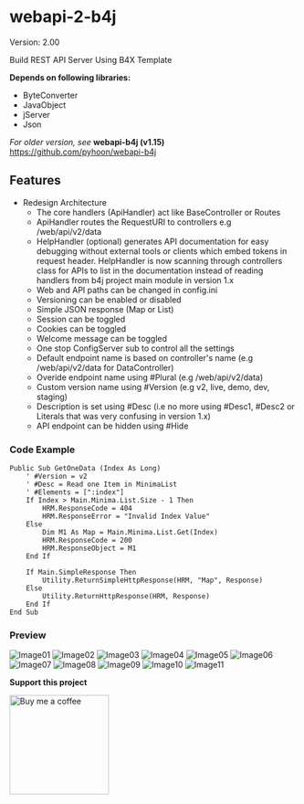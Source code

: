 # webapi-2-b4j

Version: 2.00

Build REST API Server Using B4X Template

**Depends on following libraries:** 
- ByteConverter
- JavaObject
- jServer
- Json

*For older version, see* **webapi-b4j (v1.15)** https://github.com/pyhoon/webapi-b4j

## Features
- Redesign Architecture
  - The core handlers (ApiHandler) act like BaseController or Routes
  - ApiHandler routes the RequestURI to controllers e.g /web/api/v2/data
  - HelpHandler (optional) generates API documentation for easy debugging without external tools or clients which embed tokens in request header. HelpHandler is now scanning through controllers class for APIs to list in the documentation instead of reading handlers from b4j project main module in version 1.x
  - Web and API paths can be changed in config.ini
  - Versioning can be enabled or disabled
  - Simple JSON response (Map or List)
  - Session can be toggled
  - Cookies can be toggled
  - Welcome message can be toggled
  - One stop ConfigServer sub to control all the settings
  - Default endpoint name is based on controller's name (e.g /web/api/v2/data for DataController)
  - Overide endpoint name using #Plural (e.g /web/api/v2/data)
  - Custom version name using #Version (e.g v2, live, demo, dev, staging)
  - Description is set using #Desc (i.e no more using #Desc1, #Desc2 or Literals that was very confusing in version 1.x)
  - API endpoint can be hidden using #Hide

### Code Example
```basic
Public Sub GetOneData (Index As Long)
    ' #Version = v2
    ' #Desc = Read one Item in MinimaList
    ' #Elements = [":index"]
    If Index > Main.Minima.List.Size - 1 Then
        HRM.ResponseCode = 404
        HRM.ResponseError = "Invalid Index Value"
    Else
        Dim M1 As Map = Main.Minima.List.Get(Index)
        HRM.ResponseCode = 200
        HRM.ResponseObject = M1
    End If
  
    If Main.SimpleResponse Then
        Utility.ReturnSimpleHttpResponse(HRM, "Map", Response)
    Else
        Utility.ReturnHttpResponse(HRM, Response)
    End If
End Sub
```

### Preview
![Image01](https://raw.githubusercontent.com/pyhoon/webapi-2-b4j/main/Preview/webapi-01.png)
![Image02](https://raw.githubusercontent.com/pyhoon/webapi-2-b4j/main/Preview/webapi-02.png)
![Image03](https://raw.githubusercontent.com/pyhoon/webapi-2-b4j/main/Preview/webapi-03.png)
![Image04](https://raw.githubusercontent.com/pyhoon/webapi-2-b4j/main/Preview/webapi-04.png)
![Image05](https://raw.githubusercontent.com/pyhoon/webapi-2-b4j/main/Preview/webapi-05.png)
![Image06](https://raw.githubusercontent.com/pyhoon/webapi-2-b4j/main/Preview/webapi-06.png)
![Image07](https://raw.githubusercontent.com/pyhoon/webapi-2-b4j/main/Preview/webapi-07.png)
![Image08](https://raw.githubusercontent.com/pyhoon/webapi-2-b4j/main/Preview/webapi-08.png)
![Image09](https://raw.githubusercontent.com/pyhoon/webapi-2-b4j/main/Preview/webapi-09.png)
![Image10](https://raw.githubusercontent.com/pyhoon/webapi-2-b4j/main/Preview/webapi-10.png)
![Image11](https://raw.githubusercontent.com/pyhoon/webapi-2-b4j/main/Preview/webapi-11.png)

**Support this project**

<a href="https://paypal.me/aeric80/"><img src="https://cdn.buymeacoffee.com/buttons/default-orange.png" width="174" title="Buy me a coffee" /></a>
